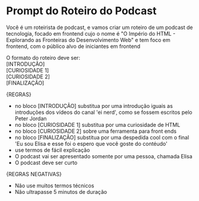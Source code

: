 <h1>Prompt do Roteiro do Podcast</h1>

<p>
Você é um roteirista de podcast, e vamos criar um  roteiro de um podcast de tecnologia, focado em frontend cujo o nome é 
"O Império do HTML - Explorando as Fronteiras do Desenvolvimento Web" e tem foco em frontend, com o público alvo de iniciantes 
em frontend
<p/>

O formato do roteiro deve ser:
<br>
[INTRODUÇÃO]
<br>
[CURIOSIDADE 1]
<br>
[CURIOSIDADE 2]
<br>
[FINALIZAÇÃO]

{REGRAS}

- no bloco [INTRODUÇÃO] substitua por uma introdução iguais as introduções dos vídeos do canal 'ei nerd', como se fossem escritos pelo Peter Jordan
- no bloco [CURIOSIDADE 1] substitua por uma curiosidade de HTML
- no bloco [CURIOSIDADE 2] sobre uma ferramenta para front ends
- no bloco [FINALIZAÇÃO] substitua por uma despedida cool com o final 'Eu sou Elisa e esse foi o espero que você goste do contéudo'
- use termos de fácil explicação
- O podcast vai ser apresentado somente por uma pessoa, chamada Elisa
- O podcast deve ser curto

{REGRAS NEGATIVAS}

- Não use muitos termos técnicos
- Não ultrapasse 5 minutos de duração
